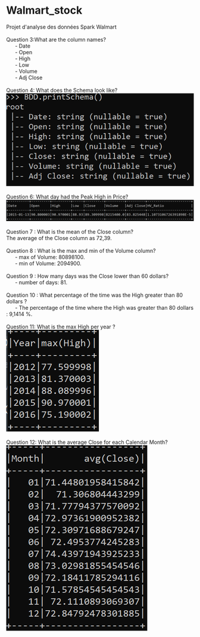 # Walmart_stock
Projet d'analyse des données Spark Walmart <br/>
<br/>
Question 3:What are the column names?<br/>
&nbsp;&nbsp;&nbsp;&nbsp;&nbsp;&nbsp;- Date<br/>
&nbsp;&nbsp;&nbsp;&nbsp;&nbsp;&nbsp;- Open<br/>
&nbsp;&nbsp;&nbsp;&nbsp;&nbsp;&nbsp;- High<br/>
&nbsp;&nbsp;&nbsp;&nbsp;&nbsp;&nbsp;- Low<br/>
&nbsp;&nbsp;&nbsp;&nbsp;&nbsp;&nbsp;- Volume<br/>
&nbsp;&nbsp;&nbsp;&nbsp;&nbsp;&nbsp;- Adj Close<br/>
<br/>
Question 4: What does the Schema look like? <br/>
![alt text](https://github.com/ba-marwa/Walmart_stock/blob/main/ScreenShots/Shema.png)<br/>
<br/>
Question 6: What day had the Peak High in Price?
![alt text](https://github.com/ba-marwa/Walmart_stock/blob/main/ScreenShots/Max%20High.png)<br/>
<br/>
Question 7 : What is the mean of the Close column?<br/>
The average of the Close column as 72,39.<br/>
<br/>
Question 8 : What is the max and min of the Volume column? <br/>
&nbsp;&nbsp;&nbsp;&nbsp;&nbsp;&nbsp;- max of Volume: 80898100. <br/>
&nbsp;&nbsp;&nbsp;&nbsp;&nbsp;&nbsp;- min of Volume: 2094900.<br/>
<br/>
Question 9 : How many days was the Close lower than 60 dollars? <br/>
&nbsp;&nbsp;&nbsp;&nbsp;&nbsp;&nbsp;- number of days: 81. <br/>
<br/>
Question 10 : What percentage of the time was the High greater than 80 dollars ? <br/>
&nbsp;&nbsp;&nbsp;&nbsp;&nbsp;&nbsp;- The percentage of the time where the High was greater than 80 dollars : 9,1414 %. <br/>
<br/> 
Question 11: What is the max High per year ? <br/>
![alt text](https://github.com/ba-marwa/Walmart_stock/blob/main/ScreenShots/avg%20per%20year.png)<br/>
<br/>
Question 12: What is the average Close for each Calendar Month? <br/>
![alt text](https://github.com/ba-marwa/Walmart_stock/blob/main/ScreenShots/avg%20per%20month.png)<br/>



